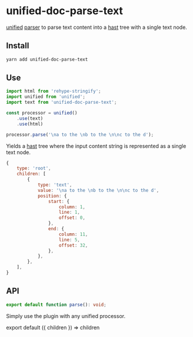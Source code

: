 # unified-doc-parse-text
[unified][unified] [parser][parser] to parse text content into a [hast][hast] tree with a single text node.


## Install
```sh
yarn add unified-doc-parse-text
```


## Use
```js
import html from 'rehype-stringify';
import unified from 'unified';
import text from 'unified-doc-parse-text';

const processor = unified()
	.use(text)
	.use(html)

processor.parse('\na to the \nb to the \n\nc to the d');
```

Yields a [hast][hast] tree where the input content string is represented as a single text node.

```js
{
	type: 'root',
	children: [
		{
			type: 'text',
			value: '\na to the \nb to the \n\nc to the d',
			position: {
				start: {
					column: 1,
					line: 1,
					offset: 0,
				},
				end: {
					column: 11,
					line: 5,
					offset: 32,
				},
			},
		},
	],
}
```


## API
```ts
export default function parse(): void;
```

Simply use the plugin with any unified processor.


<!-- Links -->
[hast]: https://github.com/syntax-tree/hast
[parser]: https://github.com/unifiedjs/unified#parser
[unified]: https://unifiedjs.com/

<!-- Hack to make importing mdx work in docz/gatsby... -->
export default ({ children }) => children
